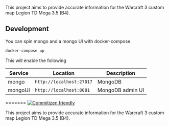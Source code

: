 This project aims to provide accurate information for the Warcraft 3 custom map Legion TD Mega 3.5 (B4).

## Development

You can spin mongo and a mongo UI with docker-compose.

```bash
docker-compose up
```

This will enable the following

| Service | Location                 | Description      |
| ------- | ------------------------ | ---------------- |
| mongo   | `http://localhost:27017` | MongoDB          |
| mongoUI | `http://localhost:8081`  | MongoDB admin UI |
=======
[![Commitizen friendly](https://img.shields.io/badge/commitizen-friendly-brightgreen.svg)](http://commitizen.github.io/cz-cli/)

This project aims to provide accurate information for the Warcraft 3 custom map Legion TD Mega 3.5 (B4).